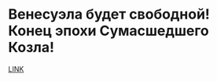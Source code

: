 # Венесуэла будет свободной! Конец эпохи Сумасшедшего Козла!



[LINK](https://varlamov.ru/2025060.html)